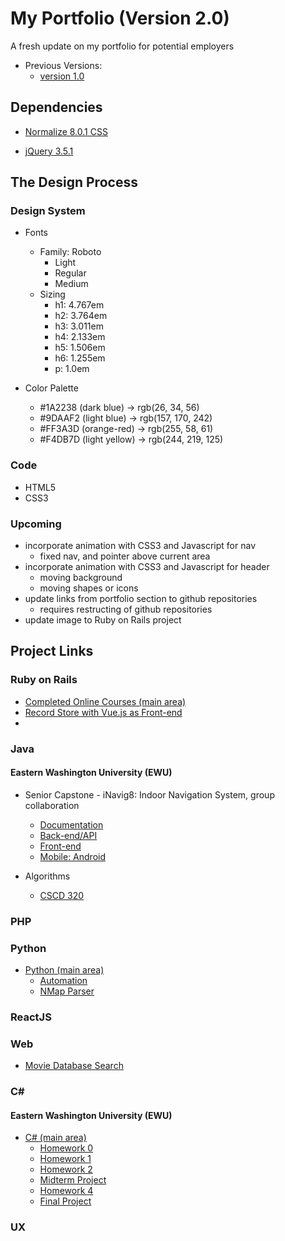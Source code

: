 # My Portfolio (Version 2.0)

A fresh update on my portfolio for potential employers

- Previous Versions:
    - [version 1.0](https://jcampbell18.github.io/version1/)

## Dependencies

- [Normalize 8.0.1 CSS](https://necolas.github.io/normalize.css/)

- [jQuery 3.5.1](https://jquery.com)

## The Design Process

### Design System

- Fonts
    - Family: Roboto
        - Light
        - Regular
        - Medium
    - Sizing
        - h1: 4.767em
        - h2: 3.764em
        - h3: 3.011em
        - h4: 2.133em
        - h5: 1.506em
        - h6: 1.255em
        -  p: 1.0em

- Color Palette
    - #1A2238 (dark blue) → rgb(26, 34, 56)
    - #9DAAF2 (light blue) → rgb(157, 170, 242)
    - #FF3A3D (orange-red) → rgb(255, 58, 61)
    - #F4DB7D (light yellow) → rgb(244, 219, 125)
### Code

- HTML5
- CSS3

### Upcoming

- incorporate animation with CSS3 and Javascript for nav
    - fixed nav, and pointer above current area
- incorporate animation with CSS3 and Javascript for header
    - moving background
    - moving shapes or icons
- update links from portfolio section to github repositories
    - requires restructing of github repositories
- update image to Ruby on Rails project

## Project Links

### Ruby on Rails

- [Completed Online Courses (main area)](https://github.com/jcampbell18/rubyOnRails)
- [Record Store with Vue.js as Front-end](https://github.com/jcampbell18/ror_recordstore)
- []()

### Java

#### Eastern Washington University (EWU)

- Senior Capstone - iNavig8: Indoor Navigation System, group collaboration
    - [Documentation](https://github.com/javanada/teamfive-docs)
    - [Back-end/API](https://github.com/javanada/api)
    - [Front-end](https://github.com/javanada/web)
    - [Mobile: Android](https://github.com/javanada/mobile-android)

- Algorithms
    - [CSCD 320](https://github.com/jcampbell18/CSCD320)

### PHP


### Python

- [Python (main area)](https://github.com/jcampbell18/python)
    - [Automation](https://github.com/jcampbell18/python/tree/master/automation)
    - [NMap Parser](https://github.com/jcampbell18/python/tree/master/nmap_parser)

### ReactJS


### Web

- [Movie Database Search](https://github.com/jcampbell18/moviesAPI)


### C#

#### Eastern Washington University (EWU)

- [C# (main area)](https://github.com/jcampbell18/c-sharp)
    - [Homework 0](https://github.com/jcampbell18/c-sharp/tree/master/campbelljcscd371hw0)
    - [Homework 1](https://github.com/jcampbell18/c-sharp/tree/master/campbelljcscd371hw1)
    - [Homework 2](https://github.com/jcampbell18/c-sharp/tree/master/campbelljcscd371hw2)
    - [Midterm Project](https://github.com/jcampbell18/c-sharp/tree/master/campbelljmidterm)
    - [Homework 4](https://github.com/jcampbell18/c-sharp/tree/master/campbelljcscd371hw4)
    - [Final Project](https://github.com/jcampbell18/c-sharp/tree/master/campbelljproj2d)

### UX

